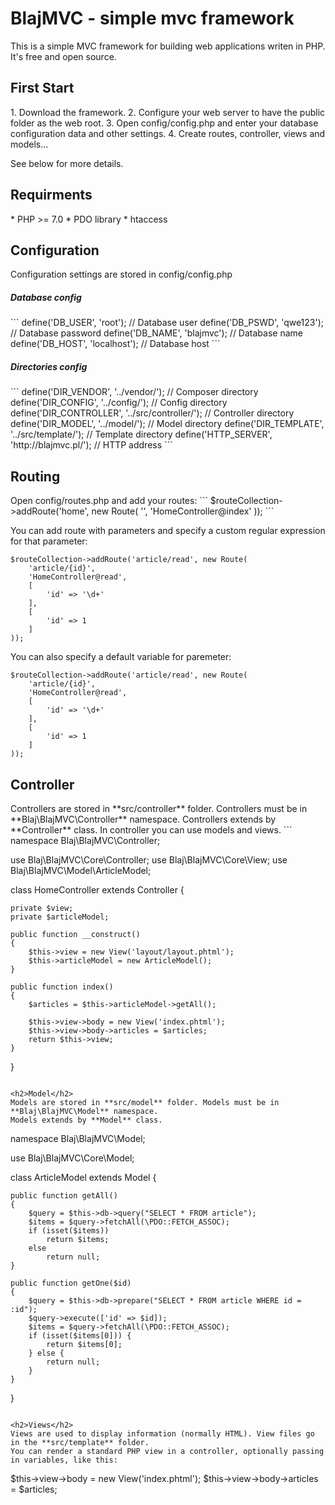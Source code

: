 # BlajMVC - simple mvc framework
This is a simple MVC framework for building web applications writen in PHP. It's free and open source.

<h2>First Start</h2>
1. Download the framework.
2. Configure your web server to have the public folder as the web root.
3. Open config/config.php and enter your database configuration data and other settings.
4. Create routes, controller, views and models...

See below for more details.

<h2>Requirments</h2>
* PHP >= 7.0
* PDO library
* htaccess

<h2>Configuration</h2>
Configuration settings are stored in config/config.php
<h5>Database config</h5>
```
define('DB_USER', 'root');          // Database user
define('DB_PSWD', 'qwe123');        // Database password
define('DB_NAME', 'blajmvc');       // Database name
define('DB_HOST', 'localhost');     // Database host
```

<h5>Directories config</h5>
```
define('DIR_VENDOR', '../vendor/');                 // Composer directory
define('DIR_CONFIG', '../config/');                 // Config directory
define('DIR_CONTROLLER', '../src/controller/');     // Controller directory
define('DIR_MODEL', '../model/');                   // Model directory
define('DIR_TEMPLATE', '../src/template/');         // Template directory
define('HTTP_SERVER', 'http://blajmvc.pl/');        // HTTP address
```

<h2>Routing</h2>
Open config/routes.php and add your routes:
```
$routeCollection->addRoute('home', new Route(
    '',
    'HomeController@index'
));
```

You can add route with parameters and specify a custom regular expression for that parameter:
```
$routeCollection->addRoute('article/read', new Route(
    'article/{id}',
    'HomeController@read',
    [
        'id' => '\d+'
    ],
    [
        'id' => 1
    ]
));
```
You can also specify a default variable for paremeter:
```
$routeCollection->addRoute('article/read', new Route(
    'article/{id}',
    'HomeController@read',
    [
        'id' => '\d+'
    ],
    [
        'id' => 1
    ]
));
```

<h2>Controller</h2>
Controllers are stored in **src/controller** folder. Controllers must be in **Blaj\BlajMVC\Controller** namespace.
Controllers extends by **Controller** class.
In controller you can use models and views.
```
namespace Blaj\BlajMVC\Controller;

use Blaj\BlajMVC\Core\Controller;
use Blaj\BlajMVC\Core\View;
use Blaj\BlajMVC\Model\ArticleModel;

class HomeController extends Controller {

    private $view;
    private $articleModel;

    public function __construct()
    {
        $this->view = new View('layout/layout.phtml');
        $this->articleModel = new ArticleModel();
    }

    public function index()
    {
        $articles = $this->articleModel->getAll();

        $this->view->body = new View('index.phtml');
        $this->view->body->articles = $articles;
        return $this->view;
    }
}
```

<h2>Model</h2>
Models are stored in **src/model** folder. Models must be in **Blaj\BlajMVC\Model** namespace.
Models extends by **Model** class.
```
namespace Blaj\BlajMVC\Model;

use Blaj\BlajMVC\Core\Model;

class ArticleModel extends Model
{

    public function getAll()
    {
        $query = $this->db->query("SELECT * FROM article");
        $items = $query->fetchAll(\PDO::FETCH_ASSOC);
        if (isset($items))
            return $items;
        else
            return null;
    }

    public function getOne($id)
    {
        $query = $this->db->prepare("SELECT * FROM article WHERE id = :id");
        $query->execute(['id' => $id]);
        $items = $query->fetchAll(\PDO::FETCH_ASSOC);
        if (isset($items[0])) {
            return $items[0];
        } else {
            return null;
        }
    }
}
```

<h2>Views</h2>
Views are used to display information (normally HTML). View files go in the **src/template** folder. 
You can render a standard PHP view in a controller, optionally passing in variables, like this:
```
$this->view->body = new View('index.phtml');
$this->view->body->articles = $articles;
```
